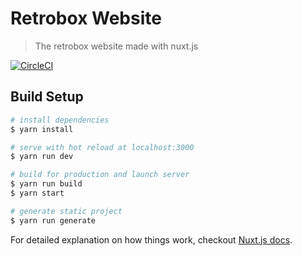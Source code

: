 # Retrobox Website

> The retrobox website made with nuxt.js

[![CircleCI](https://circleci.com/gh/retrobox/web.svg?style=svg)](https://circleci.com/gh/retrobox/web)

## Build Setup

``` bash
# install dependencies
$ yarn install

# serve with hot reload at localhost:3000
$ yarn run dev

# build for production and launch server
$ yarn run build
$ yarn start

# generate static project
$ yarn run generate
```

For detailed explanation on how things work, checkout [Nuxt.js docs](https://nuxtjs.org).
